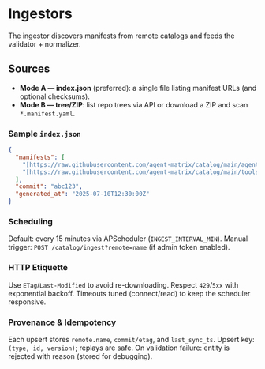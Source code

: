 # Ingestors

The ingestor discovers manifests from remote catalogs and feeds the validator + normalizer.

## Sources

- **Mode A — index.json** (preferred): a single file listing manifest URLs (and optional checksums).
- **Mode B — tree/ZIP**: list repo trees via API or download a ZIP and scan `*.manifest.yaml`.

### Sample `index.json`

```json
{
  "manifests": [
    "[https://raw.githubusercontent.com/agent-matrix/catalog/main/agents/pdf-summarizer/1.4.2/agent.manifest.yaml](https://raw.githubusercontent.com/agent-matrix/catalog/main/agents/pdf-summarizer/1.4.2/agent.manifest.yaml)",
    "[https://raw.githubusercontent.com/agent-matrix/catalog/main/tools/ocr/0.3.1/tool.manifest.yaml](https://raw.githubusercontent.com/agent-matrix/catalog/main/tools/ocr/0.3.1/tool.manifest.yaml)"
  ],
  "commit": "abc123",
  "generated_at": "2025-07-10T12:30:00Z"
}
```

### Scheduling
Default: every 15 minutes via APScheduler (`INGEST_INTERVAL_MIN`).
Manual trigger: `POST /catalog/ingest?remote=name` (if admin token enabled).

### HTTP Etiquette
Use `ETag`/`Last-Modified` to avoid re-downloading.
Respect `429`/`5xx` with exponential backoff.
Timeouts tuned (connect/read) to keep the scheduler responsive.

### Provenance & Idempotency
Each upsert stores `remote.name`, `commit/etag`, and `last_sync_ts`.
Upsert key: `(type, id, version)`; replays are safe.
On validation failure: entity is rejected with reason (stored for debugging).
